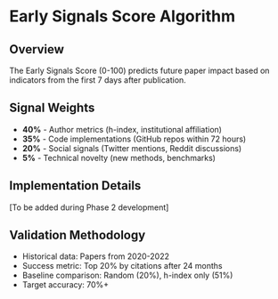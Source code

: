 # Early Signals Score Algorithm

## Overview
The Early Signals Score (0-100) predicts future paper impact based on indicators from the first 7 days after publication.

## Signal Weights
- **40%** - Author metrics (h-index, institutional affiliation)
- **35%** - Code implementations (GitHub repos within 72 hours)
- **20%** - Social signals (Twitter mentions, Reddit discussions)
- **5%** - Technical novelty (new methods, benchmarks)

## Implementation Details
[To be added during Phase 2 development]

## Validation Methodology
- Historical data: Papers from 2020-2022
- Success metric: Top 20% by citations after 24 months
- Baseline comparison: Random (20%), h-index only (51%)
- Target accuracy: 70%+
